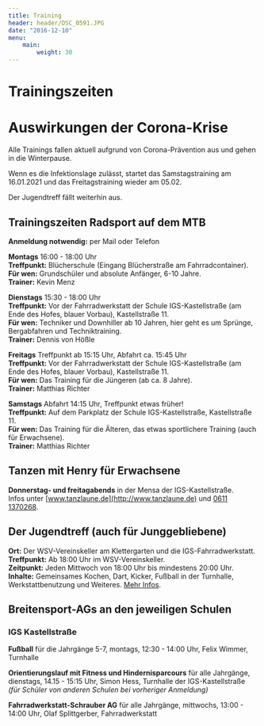 ```yaml
---
title: Training
header: header/DSC_0591.JPG
date: "2016-12-10"
menu: 
    main:
        weight: 30
---
```


# Trainingszeiten

<div class="warning cancelwarning">

# Auswirkungen der Corona-Krise

Alle Trainings fallen aktuell aufgrund von Corona-Prävention aus und gehen in die Winterpause.

Wenn es die Infektionslage zulässt, startet das Samstagstraining am 16.01.2021 und das Freitagstraining wieder am 05.02.

Der Jugendtreff fällt weiterhin aus.

</div>

## Trainingszeiten Radsport auf dem MTB

**Anmeldung notwendig:** per Mail oder Telefon

**Montags** 16:00 - 18:00 Uhr  
**Treffpunkt:** Blücherschule (Eingang Blücherstraße am Fahrradcontainer).  
**Für wen:** Grundschüler und absolute Anfänger, 6-10 Jahre.  
**Trainer:** Kevin Menz

**Dienstags** 15:30 - 18:00 Uhr  
**Treffpunkt:** Vor der Fahrradwerkstatt der Schule IGS-Kastellstraße (am Ende des Hofes, blauer Vorbau), Kastellstraße 11.  
**Für wen:** Techniker und Downhiller ab 10 Jahren, hier geht es um Sprünge, Bergabfahren und Techniktraining.  
**Trainer:** Dennis von Hößle

**Freitags** Treffpunkt ab 15:15 Uhr, Abfahrt ca. 15:45 Uhr  
**Treffpunkt:** Vor der Fahrradwerkstatt der Schule IGS-Kastellstraße (am Ende des Hofes, blauer Vorbau), Kastellstraße 11.  
**Für wen:** Das Training für die Jüngeren (ab ca. 8 Jahre).  
**Trainer:** Matthias Richter

**Samstags** Abfahrt 14:15 Uhr, Treffpunkt etwas früher!  
**Treffpunkt:** Auf dem Parkplatz der Schule IGS-Kastellstraße, Kastellstraße 11.  
**Für wen:** Das Training für die Älteren, das etwas sportlichere Training (auch für Erwachsene).  
**Trainer:** Matthias Richter

## Tanzen mit Henry für Erwachsene

**Donnerstag- und freitagabends** in der Mensa der IGS-Kastellstraße.  
Infos unter [www.tanzlaune.de](http://www.tanzlaune.de) und [0611 1370268](tel:+496111370268).  


##  Der Jugendtreff (auch für Junggebliebene) 

**Ort:** Der WSV-Vereinskeller am Klettergarten und die IGS-Fahrradwerkstatt.  
**Treffpunkt:** Ab 18:00 Uhr im WSV-Vereinskeller.  
**Zeitpunkt:** Jeden Mittwoch von 18:00 Uhr bis mindestens 20:00 Uhr.  
**Inhalte:** Gemeinsames Kochen, Dart, Kicker, Fußball in der Turnhalle, Werkstattbenutzung und Weiteres. [Mehr Infos](jugendtreff).  

## Breitensport-AGs an den jeweiligen Schulen

### IGS Kastellstraße
**Fußball** für die Jahrgänge 5-7, montags, 12:30 - 14:00 Uhr, Felix Wimmer, Turnhalle  

**Orientierungslauf mit Fitness und Hindernisparcours** für alle Jahrgänge, dienstags, 14.15 - 15:15 Uhr, Simon Hess, Turnhalle der IGS-Kastellstraße _(für Schüler von anderen Schulen bei vorheriger Anmeldung)_  

**Fahrradwerkstatt-Schrauber AG** für alle Jahrgänge, mittwochs, 13:00 - 14:00 Uhr, Olaf Splittgerber, Fahrradwerkstatt

